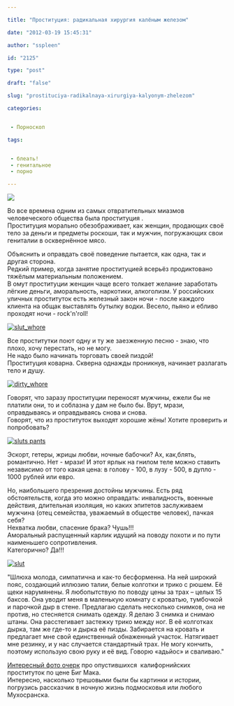 ```yaml
---

title: "Проституция: радикальная хирургия калёным железом"

date: "2012-03-19 15:45:31"

author: "sspleen"

id: "2125"

type: "post"

draft: "false"

slug: "prostituciya-radikalnaya-xirurgiya-kalyonym-zhelezom"

categories:


 - Порноскоп

tags:


 - блеать!
 - генитальное
 - порно

---
```

[![](/uploads/2012/05/slut_money.jpg)](/2012/03/prostituciya-radikalnaya-xirurgiya-kalyonym-zhelezom/female-prostitute-putting-money-away-in-stocking-top/)  
  
Во все времена одним из самых отвратительных миазмов человеческого общества была проституция .  
Проституция морально обезображивает, как женщин, продающих своё тело за деньги и предметы роскоши, так и мужчин, погружающих свои гениталии в осквернённое мясо.  
  
Объяснить и оправдать своё поведение пытается, как одна, так и другая сторона.  
Редкий пример, когда занятие проституцией всерьёз продиктовано тяжёлым материальным положением.  
В омут проституции женщин чаще всего толкает желание заработать лёгкие деньги, аморальность, наркотики, алкоголизм. У российских уличных проституток есть железный закон ночи - после каждого клиента на общак выставлять бутылку водки. Весело, пьяно и ебливо проходят ночи - rock'n'roll!  
  
[![](/uploads/2012/05/slut_whore.jpg "slut_whore")](/2012/03/prostituciya-radikalnaya-xirurgiya-kalyonym-zhelezom/slut_whore/)  
  
Все проститутки поют одну и ту же заезженную песню - знаю, что плохо, хочу перестать, но не могу.  
Не надо было начинать торговать своей пиздой!  
Проституция коварна. Скверна однажды проникнув, начинает разлагать тело и душу.  
  
[![](/uploads/2012/05/dirty_whore.jpg "dirty_whore")](/2012/03/prostituciya-radikalnaya-xirurgiya-kalyonym-zhelezom/dirty_whore/)  
  
Говорят, что заразу проституции переносят мужчины, ежели бы не платили они, то и соблазна у дам не было бы. Врут, мрази, оправдываясь и оправдываясь снова и снова.  
Говорят, что из проституток выходят хорошие жёны! Хотите проверить и попробовать?  
  
[![](/uploads/2012/05/sluts-pants.jpg "sluts pants")](/2012/03/prostituciya-radikalnaya-xirurgiya-kalyonym-zhelezom/sluts-pants/)  
  
Эскорт, гетеры, жрицы любви, ночные бабочки? Ах, как,блять, романтично. Нет - мрази! И этот ярлык на гнилом теле можно ставить независимо от того какая цена: в голову - 100, в лузу - 500, в дупло - 1000 рублей или евро.  
  
Но, наибольшего презрения достойны мужчины. Есть ряд обстоятельств, когда это можно оправдать: инвалидность, военные действия, длительная изоляция, но каких эпитетов заслуживаем мужчина (отец семейства, уважаемый в обществе человек), пачкая себя?  
Нехватка любви, спасение брака? Чушь!!!  
Аморальный распущенный карлик идущий на поводу похоти и по пути наименьшего сопротивления.  
Категорично? Да!!!  
  
[![](/uploads/2012/05/slut.jpg "slut")](/2012/03/prostituciya-radikalnaya-xirurgiya-kalyonym-zhelezom/slut/)  
  
"Шлюха молода, симпатична и как-то бесформенна. На ней широкий пояс, создающий иллюзию талии, белые колготки и трико с рюшем. Её щеки нарумянены. Я любопытствую по поводу цены за трах – целых 15 баксов. Она уводит меня в маленькую комнату с кроватью, тумбочкой и парочкой дыр в стене. Предлагаю сделать несколько снимков, она не против, но стесняется снимать одежду. Я делаю 3 снимка и снимаю штаны. Она расстегивает застежку трико между ног. В её колготках дырка, там же где-то и дырка её пизды. Забирается на кровать и предлагает мне свой единственный обнаженный участок. Натягивает мне резинку, и у нас случается стандартный трах. Не могу кончить, поэтому использую свою руку и её вид. Говорю «адьйос» и сваливаю."  
  
[Интересный фото очерк](http://www.looo.ch/2011-03/552-lowlife/) про опустившихся  калифорнийских проституток по цене Биг Мака.  
Интересно, насколько трешовыми были бы картинки и истории, погрузись рассказчик в ночную жизнь подмосковья или любого Мухосранска.